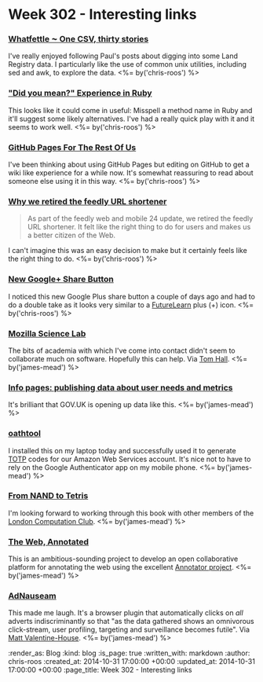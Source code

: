 Week 302 - Interesting links
============================

### [Whatfettle ⁓ One CSV, thirty stories](http://blog.whatfettle.com/2014/10/13/one-csv-thirty-stories/)

I've really enjoyed following Paul's posts about digging into some Land Registry data. I particularly like the use of common unix utilities, including sed and awk, to explore the data. <%= by('chris-roos') %>


### ["Did you mean?" Experience in Ruby](http://www.yukinishijima.net/2014/10/21/did-you-mean-experience-in-ruby.html)

This looks like it could come in useful: Misspell a method name in Ruby and it'll suggest some likely alternatives. I've had a really quick play with it and it seems to work well. <%= by('chris-roos') %>


### [GitHub Pages For The Rest Of Us](http://blog.jonudell.net/2014/10/21/github-pages-for-the-rest-of-us/)

I've been thinking about using GitHub Pages but editing on GitHub to get a wiki like experience for a while now. It's somewhat reassuring to read about someone else using it in this way. <%= by('chris-roos') %>


### [Why we retired the feedly URL shortener](http://blog.feedly.com/2014/10/28/feedly-url-shortener-retired/)

> As part of the feedly web and mobile 24 update, we retired the feedly URL shortener. It felt like the right thing to do for users and makes us a better citizen of the Web.

I can't imagine this was an easy decision to make but it certainly feels like the right thing to do. <%= by('chris-roos') %>


### [New Google+ Share Button](http://googlesystem.blogspot.co.uk/2014/10/new-google-share-button.html)

I noticed this new Google Plus share button a couple of days ago and had to do a double take as it looks very similar to a [FutureLearn](https://www.futurelearn.com) plus (+) icon. <%= by('chris-roos') %>


### [Mozilla Science Lab](http://collaborate.mozillascience.org/)

The bits of academia with which I've come into contact didn't seem to collaborate much on software. Hopefully this can help. Via [Tom Hall](http://www.thattommyhall.com/). <%= by('james-mead') %>


### [Info pages: publishing data about user needs and metrics](https://insidegovuk.blog.gov.uk/2014/10/29/info-pages-publishing-data-about-user-needs-and-metrics/)

It's brilliant that GOV.UK is opening up data like this. <%= by('james-mead') %>


### [oathtool](http://www.nongnu.org/oath-toolkit/oathtool.1.html)

I installed this on my laptop today and successfully used it to generate [TOTP](http://en.wikipedia.org/wiki/Time-based_One-time_Password_Algorithm) codes for our Amazon Web Services account. It's nice not to have to rely on the Google Authenticator app on my mobile phone. <%= by('james-mead') %>


### [From NAND to Tetris](http://www.nand2tetris.org/)

I'm looking forward to working through this book with other members of the [London Computation Club](http://london.computation.club/). <%= by('james-mead') %>


### [The Web, Annotated](https://hypothes.is/)

This is an ambitious-sounding project to develop an open collaborative platform for annotating the web using the excellent [Annotator project](http://okfnlabs.org/projects/annotator/). <%= by('james-mead') %>


### [AdNauseam](http://dhowe.github.io/AdNauseam/)

This made me laugh. It's a browser plugin that automatically clicks on *all* adverts indiscriminantly so that "as the data gathered shows an omnivorous click-stream, user profiling, targeting and surveillance becomes futile". Via [Matt Valentine-House](http://www.eightbitraptor.com/). <%= by('james-mead') %>


:render_as: Blog
:kind: blog
:is_page: true
:written_with: markdown
:author: chris-roos
:created_at: 2014-10-31 17:00:00 +00:00
:updated_at: 2014-10-31 17:00:00 +00:00
:page_title: Week 302 - Interesting links
